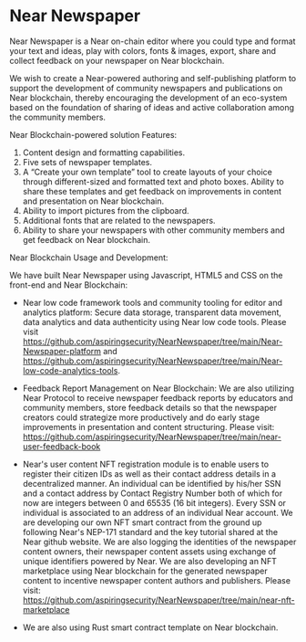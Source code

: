 # Near Newspaper
Near Newspaper is a Near on-chain editor where you could type and format your text and ideas, play with colors, fonts & images, export, share and collect feedback on your newspaper on Near blockchain.

We wish to create a Near-powered authoring and self-publishing platform to support the development of community newspapers and publications on Near blockchain, thereby encouraging the development of an eco-system based on the foundation of sharing of ideas and active collaboration among the community members. 

Near Blockchain-powered solution Features:

1. Content design and formatting capabilities.
2. Five sets of newspaper templates.
3. A “Create your own template” tool to create layouts of your choice through different-sized and formatted text and photo boxes. Ability to share these templates and get feedback on improvements in content and presentation on Near blockchain.
4. Ability to import pictures from the clipboard.
5. Additional fonts that are related to the newspapers.
6. Ability to share your newspapers with other community members and get feedback on Near blockchain.


Near Blockchain Usage and Development:

We have built Near Newspaper using Javascript, HTML5 and CSS on the front-end and Near Blockchain:

- Near low code framework tools and community tooling for editor and analytics platform: Secure data storage, transparent data movement, data analytics and data authenticity using Near low code tools. Please visit https://github.com/aspiringsecurity/NearNewspaper/tree/main/Near-Newspaper-platform and  https://github.com/aspiringsecurity/NearNewspaper/tree/main/Near-low-code-analytics-tools. 

- Feedback Report Management on Near Blockchain: We are also utilizing Near Protocol to receive newspaper feedback reports by educators and community members, store feedback details so that the newspaper creators could strategize more productively and do early stage improvements in presentation and content structuring. Please visit: https://github.com/aspiringsecurity/NearNewspaper/tree/main/near-user-feedback-book

- Near's user content NFT registration module is to enable users to register their citizen IDs as well as their contact address details in a decentralized manner. An individual can be identified by his/her SSN and a contact address by Contact Registry Number both of which for now are integers between 0 and 65535 (16 bit integers). Every SSN or individual is associated to an address of an individual Near account. We are developing our own NFT smart contract from the ground up following Near's NEP-171 standard and the key tutorial shared at the Near github website. We are also logging the identities of the newspaper content owners, their newspaper content assets using exchange of unique identifiers powered by Near. We are also developing an NFT marketplace using Near blockchain for the generated newspaper content to incentive newspaper content authors and publishers. Please visit: https://github.com/aspiringsecurity/NearNewspaper/tree/main/near-nft-marketplace

- We are also using Rust smart contract template on Near blockchain.


